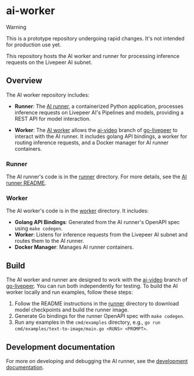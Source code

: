 # ai-worker

> [!WARNING]
> This is a prototype repository undergoing rapid changes. It's not intended for production use yet.

This repository hosts the AI worker and runner for processing inference requests on the Livepeer AI subnet.

## Overview

The AI worker repository includes:

- **Runner**: The [AI runner](https://github.com/livepeer/ai-worker/tree/main/runner), a containerized Python application, processes inference requests on Livepeer AI's Pipelines and models, providing a REST API for model interaction.

- **Worker**: The [AI worker](https://github.com/livepeer/ai-worker) allows the [ai-video](https://github.com/livepeer/go-livepeer/tree/ai-video) branch of [go-livepeer](https://github.com/livepeer/go-livepeer/tree/ai-video) to interact with the AI runner. It includes golang API bindings, a worker for routing inference requests, and a Docker manager for AI runner containers.

### Runner

The AI runner's code is in the [runner](https://github.com/livepeer/ai-worker/tree/main/runner) directory. For more details, see the [AI runner README](./runner/README.md).

### Worker

The AI worker's code is in the [worker](https://github.com/livepeer/ai-worker/tree/main/worker) directory. It includes:

- **Golang API Bindings**: Generated from the AI runner's OpenAPI spec using `make codegen`.
- **Worker**: Listens for inference requests from the Livepeer AI subnet and routes them to the AI runner.
- **Docker Manager**: Manages AI runner containers.

## Build

The AI worker and runner are designed to work with the [ai-video](https://github.com/livepeer/go-livepeer/tree/ai-video) branch of [go-livepeer](https://github.com/livepeer/go-livepeer/tree/ai-video). You can run both independently for testing. To build the AI worker locally and run examples, follow these steps:

1. Follow the README instructions in the [runner](./runner/README.md) directory to download model checkpoints and build the runner image.
2. Generate Go bindings for the runner OpenAPI spec with `make codegen`.
3. Run any examples in the `cmd/examples` directory, e.g., `go run cmd/examples/text-to-image/main.go <RUNS> <PROMPT>`.

## Development documentation

For more on developing and debugging the AI runner, see the [development documentation](./dev/README.md).
